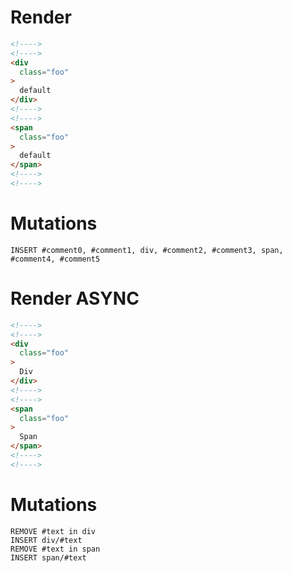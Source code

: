 # Render
```html
<!---->
<!---->
<div
  class="foo"
>
  default
</div>
<!---->
<!---->
<span
  class="foo"
>
  default
</span>
<!---->
<!---->
```

# Mutations
```
INSERT #comment0, #comment1, div, #comment2, #comment3, span, #comment4, #comment5
```

# Render ASYNC
```html
<!---->
<!---->
<div
  class="foo"
>
  Div
</div>
<!---->
<!---->
<span
  class="foo"
>
  Span
</span>
<!---->
<!---->
```

# Mutations
```
REMOVE #text in div
INSERT div/#text
REMOVE #text in span
INSERT span/#text
```